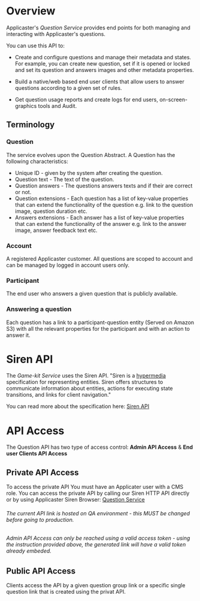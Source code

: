 # Overview

Applicaster's *Question Service* provides end points for both managing and
interacting with Applicaster's questions.

You can use this API to:

* Create and configure questions and manage their metadata and states.
For example, you can create new question, set if it is opened or locked and set its question and answers images and other metadata properties.

* Build a native/web based end user clients that allow users to answer
questions according to a given set of rules.

* Get question usage reports and create logs for end users,
on-screen-graphics tools and Audit.

## Terminology

### Question
The service evolves upon the Question Abstract.
A Question has the following characteristics:

* Unique ID - given by the system after creating the question.
* Question text - The text of the question.
* Question answers - The questions answers texts and if their
are correct or not.
* Question extensions - Each question has a list of key-value properties that can extend the
functionality of the question e.g. link to the question image, question duration etc.
* Answers extensions - Each answer has a list of key-value properties that can extend the
functionality of the answer e.g. link to the answer image, answer feedback text etc.

### Account
A registered Applicaster customer. All questions are scoped to account
and can be managed by logged in account users only.

### Participant
The end user who answers a given question that is publicly available.


### Answering a question
Each question has a link to a participant-question entity (Served on Amazon S3)
with all the relevant properties for the participant and with an action to answer it.

# Siren API

The *Game-kit Service* uses the Siren API.
"Siren is a [hypermedia](http://www.wikiwand.com/en/HATEOAS) specification for
representing entities. Siren offers structures to communicate information about
entities, actions for executing state transitions, and links for client
navigation."

You can read more about the specification here: [Siren API](https://github.com/kevinswiber/siren)

# API Access

The Question API has two type of access control: **Admin API Access** & **End user Clients API Access**


## Private API Access

To access the private API You must have an Applicater user with a CMS role. You can access the private API by calling our Siren HTTP API directly or by using Applicaster Siren Browser: <a class="access_token" href="http://applicaster.github.io/siren-browser/#/siren-browser?url=http%3A%2F%2Fec2-54-90-171-166.compute-1.amazonaws.com%2Fadmin%3Faccess_token%3DACCESSTOKEN">Question Service</a>

###### The current API link is hosted on QA environment - this MUST be changed before going to production.


###### Admin API Access can only be reached using a valid access token - using the instruction provided above, the generated link will have a valid token already embeded.


## Public API Access
Clients access the API by a given question group link or a specific single
question link that is created using the privat API.
